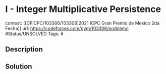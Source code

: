 # I - Integer Multiplicative Persistence

contest: [[CFICPC/103306/103306|2021 ICPC Gran Premio de Mexico 2da Fecha]]
url: https://codeforces.com/gym/103306/problem/I
#Status/UNSOLVED
Tags: #

## Description

## Solution

